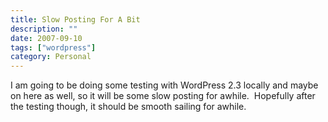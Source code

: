 ```yaml
---
title: Slow Posting For A Bit
description: ""
date: 2007-09-10
tags: ["wordpress"]
category: Personal
---
```



I am going to be doing some testing with WordPress 2.3 locally and maybe on here as well, so it will be some slow posting for awhile.&nbsp; Hopefully after the testing though, it should be smooth sailing for awhile.
